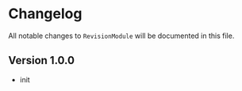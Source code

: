 # Changelog

All notable changes to `RevisionModule` will be documented in this file.

## Version 1.0.0
- init

